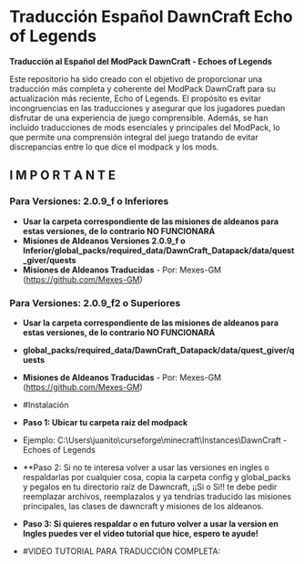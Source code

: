 # Traducción Español DawnCraft Echo of Legends

**Traducción al Español del ModPack DawnCraft - Echoes of Legends**

Este repositorio ha sido creado con el objetivo de proporcionar una traducción más completa y coherente del ModPack DawnCraft para su actualización más reciente, Echo of Legends. El propósito es evitar incongruencias en las traducciones y asegurar que los jugadores puedan disfrutar de una experiencia de juego comprensible. Además, se han incluido traducciones de mods esenciales y principales del ModPack, lo que permite una comprensión integral del juego tratando de evitar discrepancias entre lo que dice el modpack y los mods.

## I M P O R T A N T E
### Para Versiones: 2.0.9_f o Inferiores
- **Usar la carpeta correspondiente de las misiones de aldeanos para estas versiones, de lo contrario NO FUNCIONARÁ**
- **Misiones de Aldeanos Versiones 2.0.9_f o Inferior/global_packs/required_data/DawnCraft_Datapack/data/quest_giver/quests**
- **Misiones de Aldeanos Traducidas** - Por: Mexes-GM (https://github.com/Mexes-GM)

### Para Versiones: 2.0.9_f2 o Superiores
- **Usar la carpeta correspondiente de las misiones de aldeanos para estas versiones, de lo contrario NO FUNCIONARÁ**
- **global_packs/required_data/DawnCraft_Datapack/data/quest_giver/quests**
- **Misiones de Aldeanos Traducidas** - Por: Mexes-GM (https://github.com/Mexes-GM)

- #Instalación
- **Paso 1: Ubicar tu carpeta raíz del modpack**
- Ejemplo: C:\Users\juanito\curseforge\minecraft\Instances\DawnCraft - Echoes of Legends
- **Paso 2: Si no te interesa volver a usar las versiones en ingles o respaldarlas por cualquier cosa, copia la carpeta config y global_packs y pegalos en tu directorio raíz de Dawncraft, ¡¡Si o Si!! te debe pedir reemplazar archivos, reemplazalos y ya tendrías traducido las misiones principales, las clases de dawncraft y misiones de los aldeanos.
- **Paso 3: Si quieres respaldar o en futuro volver a usar la version en Ingles puedes ver el video tutorial que hice, espero te ayude!**

- #VIDEO TUTORIAL PARA TRADUCCIÓN COMPLETA:
